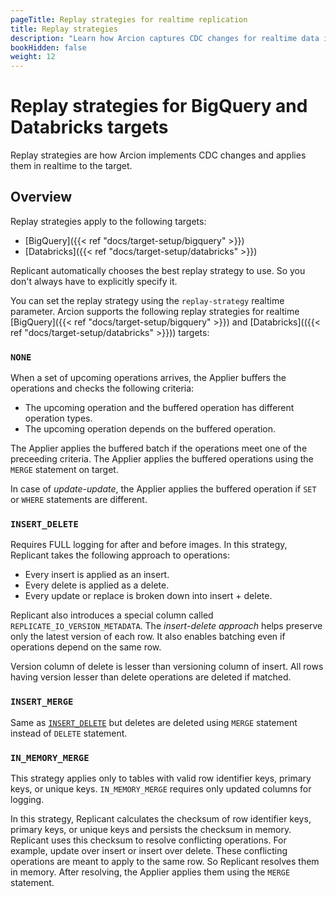 ```yaml
---
pageTitle: Replay strategies for realtime replication
title: Replay strategies
description: "Learn how Arcion captures CDC changes for realtime data ingestion into BigQuery and Databricks."
bookHidden: false
weight: 12
---
```


# Replay strategies for BigQuery and Databricks targets

Replay strategies are how Arcion implements CDC changes and applies them in realtime to the target.

## Overview
Replay strategies apply to the following targets:

- [BigQuery]({{< ref "docs/target-setup/bigquery" >}}) 
- [Databricks]({{< ref "docs/target-setup/databricks" >}})

Replicant automatically chooses the best replay strategy to use. So you don't always have to explicitly specify it.

You can set the replay strategy using the `replay-strategy` realtime parameter. Arcion supports the following replay strategies for realtime [BigQuery]({{< ref "docs/target-setup/bigquery" >}}) and [Databricks](({{< ref "docs/target-setup/databricks" >}})) targets:

### `NONE`
When a set of upcoming operations arrives, the Applier buffers the operations and checks the following criteria: 

- The upcoming operation and the buffered operation has different operation types.
- The upcoming operation depends on the buffered operation.

The Applier applies the buffered batch if the operations meet one of the preceeding criteria. The Applier applies the buffered operations using the `MERGE` statement on target.
 
In case of _update-update_, the Applier applies the buffered operation if `SET` or `WHERE` statements are different.

### `INSERT_DELETE`
Requires FULL logging for after and before images. In this strategy, Replicant takes the following approach to operations:

- Every insert is applied as an insert. 
- Every delete is applied as a delete. 
- Every update or replace is broken down into insert + delete. 

Replicant also introduces a special column called `REPLICATE_IO_VERSION_METADATA`. The _insert-delete approach_ helps preserve only the latest version of each row. It also enables batching even if operations depend on the same row.

Version column of delete is lesser than versioning column of insert. All rows having version lesser than delete operations are deleted if matched.

### `INSERT_MERGE`
Same as [`INSERT_DELETE`](#insert_delete) but deletes are deleted using `MERGE` statement instead of `DELETE` statement.

### `IN_MEMORY_MERGE`
This strategy applies only to tables with valid row identifier keys, primary keys, or unique keys. `IN_MEMORY_MERGE` requires only updated columns for logging. 

In this strategy, Replicant calculates the checksum of row identifier keys, primary keys, or unique keys and persists the checksum in memory. Replicant uses this checksum to resolve conflicting operations. For example, update over insert or insert over delete. These conflicting operations are meant to apply to the same row. So Replicant resolves them in memory. After resolving, the Applier applies them using the `MERGE` statement.